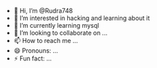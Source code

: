- 👋 Hi, I’m @Rudra748
- 👀 I’m interested in hacking and learning about it
- 🌱 I’m currently learning mysql
- 💞️ I’m looking to collaborate on ...
- 📫 How to reach me ...
- 😄 Pronouns: ...
- ⚡ Fun fact: ...

<!---
Rudra748/Rudra748 is a ✨ special ✨ repository because its `README.md` (this file) appears on your GitHub profile.
You can click the Preview link to take a look at your changes.
--->
